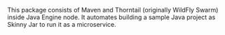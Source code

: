 This package consists of Maven and Thorntail (originally WildFly Swarm) inside Java Engine node. It automates building a sample Java project as Skinny Jar to run it as a microservice.
